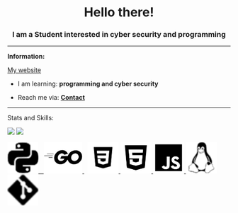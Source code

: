 <h1 align="center">Hello there!</h1>
<h3 align="center">I am a Student interested in cyber security and programming</h3>


<hr>

**<h align="center">Information:</h>**

<h align="center" font-size=20><a href="https://adzsx.github.io" align="center">My website</a></h>

- I am learning: **programming and cyber security**

- Reach me via: **<a href="https://adzsx.github.io/#contact">Contact</a>**

<p align="left">
</p>

<hr>

<h align="left">Stats and Skills:</h>

<img src="https://github-readme-stats.vercel.app/api?username=adzsx&show_icons=true&theme=dark"/>
<img src="https://github-readme-stats.vercel.app/api/top-langs?username=adzsx&theme=dark"/>


<a href="https://www.python.org" target="_blank" rel="noreferrer"> <img src="https://raw.githubusercontent.com/adzsx/adzsx/main/images/python.svg" height="70"/> &nbsp; <a href="https://golang.org" target="_blank" rel="noreferrer"> <img src="https://raw.githubusercontent.com/adzsx/adzsx/main/images/go.svg" alt="go" height="70"/> </a> &nbsp; <a href="https://www.w3schools.com/css/" target="_blank" rel="noreferrer"> <img src="https://raw.githubusercontent.com/adzsx/adzsx/main/images/css.svg" alt="css3" height="70"/> </a> <a href="https://www.w3.org/html/" target="_blank" rel="noreferrer"> <img src="https://raw.githubusercontent.com/adzsx/adzsx/main/images/html.svg" height="70"/> </a> <a href="https://developer.mozilla.org/en-US/docs/Web/JavaScript" target="_blank" rel="noreferrer"> <img src="https://raw.githubusercontent.com/adzsx/adzsx/main/images/javascript.svg" alt="javascript" height="70"/> </a> <a href="https://www.linux.org/" target="_blank" rel="noreferrer"> <img src="https://raw.githubusercontent.com/adzsx/adzsx/main/images/linux.svg" alt="linux" height="70"/> </a> <a href="https://git-scm.com/" target="_blank" rel="noreferrer"> <img src="https://raw.githubusercontent.com/adzsx/adzsx/main/images/git.svg" alt="git" height="70"/> </a>
